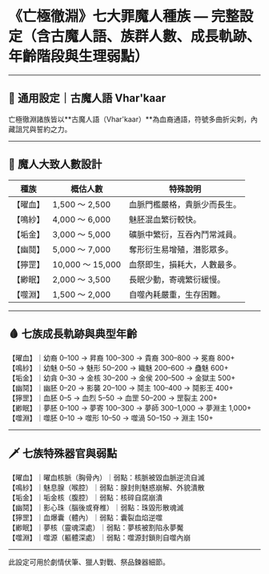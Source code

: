 # 《亡極徹淵》七大罪魔人種族 — 完整設定（含古魔人語、族群人數、成長軌跡、年齡階段與生理弱點）

---

## 📜 通用設定｜古魔人語 Vhar'kaar

亡極徹淵諸族皆以**古魔人語（Vhar'kaar）**為血裔通語，符號多曲折尖刺，內藏詛咒與誓約之力。

---

## 🌌 魔人大致人數設計

| 種族 | 概估人數 | 特殊說明 |
|------|-----------|----------------------------|
| 【曜血】 | 1,500 ～ 2,500 | 血脈門檻嚴格，貴脈少而長生。 |
| 【鳴紗】 | 4,000 ～ 6,000 | 魅胚混血繁衍較快。 |
| 【垢金】 | 3,000 ～ 5,000 | 礦脈中繁衍，互吞內鬥常減員。 |
| 【幽鬩】 | 5,000 ～ 7,000 | 奪形衍生易增殖，潛影眾多。 |
| 【獰罡】 | 10,000 ～ 15,000 | 血祭即生，損耗大，人數最多。 |
| 【緲眠】 | 2,000 ～ 3,500 | 長眠少動，寄魂繁衍緩慢。 |
| 【噬淵】 | 1,500 ～ 2,000 | 自噬內耗嚴重，生存困難。 |

---

## 🩸 七族成長軌跡與典型年齡

【曜血】｜幼裔 0–100 → 昇裔 100–300 → 貴裔 300–800 → 冕裔 800+  
【鳴紗】｜幼魅 0–50 → 魅形 50–200 → 織魅 200–600 → 蠱魅 600+  
【垢金】｜幼貪 0–30 → 金核 30–200 → 金侯 200–500 → 金獄主 500+  
【幽鬩】｜幽胚 0–20 → 影襲 20–100 → 鬩主 100–400 → 鬩影王 400+  
【獰罡】｜血胚 0–5 → 血烈 5–50 → 血罡 50–200 → 罡裂主 200+  
【緲眠】｜夢胚 0–100 → 夢寄 100–300 → 夢師 300–1,000 → 夢淵主 1,000+  
【噬淵】｜噬胚 0–10 → 噬形 10–50 → 噬渦 50–150 → 淵主 150+  

---

## 🗡️ 七族特殊器官與弱點

【曜血】｜曜血核脈（胸骨內）｜弱點：核脈被毀血脈逆流自滅  
【鳴紗】｜魅息腺（喉腔）｜弱點：腺封則魅惑崩解、外貌潰散  
【垢金】｜垢金核（腹腔）｜弱點：核碎自腐崩潰  
【幽鬩】｜影心珠（腦後或脊椎）｜弱點：珠毀形散魂滅  
【獰罡】｜血爆囊（體內）｜弱點：囊裂血焰逆噬  
【緲眠】｜夢核（靈魂深處）｜弱點：夢核被割陷永夢魘  
【噬淵】｜噬源（軀體深處）｜弱點：噬源封鎖則自噬內崩  

---

此設定可用於劇情伏筆、獵人對戰、祭品鍊器細節。
